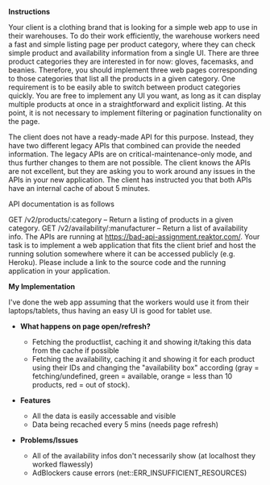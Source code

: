 **Instructions**

Your client is a clothing brand that is looking for a simple web app to use in their warehouses. To do their work efficiently, the warehouse workers need a fast and simple listing page per product category, where they can check simple product and availability information from a single UI. There are three product categories they are interested in for now: gloves, facemasks, and beanies. Therefore, you should implement three web pages corresponding to those categories that list all the products in a given category. One requirement is to be easily able to switch between product categories quickly. You are free to implement any UI you want, as long as it can display multiple products at once in a straightforward and explicit listing. At this point, it is not necessary to implement filtering or pagination functionality on the page.

The client does not have a ready-made API for this purpose. Instead, they have two different legacy APIs that combined can provide the needed information. The legacy APIs are on critical-maintenance-only mode, and thus further changes to them are not possible. The client knows the APIs are not excellent, but they are asking you to work around any issues in the APIs in your new application. The client has instructed you that both APIs have an internal cache of about 5 minutes.

API documentation is as follows

GET /v2/products/:category – Return a listing of products in a given category.
GET /v2/availability/:manufacturer – Return a list of availability info.
The APIs are running at https://bad-api-assignment.reaktor.com/.
Your task is to implement a web application that fits the client brief and host the running solution somewhere where it can be accessed publicly (e.g. Heroku). Please include a link to the source code and the running application in your application.

**My Implementation**

I've done the web app assuming that the workers would use it from their laptops/tablets, thus having an easy UI is good for tablet use.

* **What happens on page open/refresh?**
  * Fetching the productlist, caching it and showing it/taking this data from the cache if possible
  * Fetching the availability, caching it and showing it for each product using their IDs and changing the "availability box" according (gray = fetching/undefined, green = available, orange = less than 10 products, red = out of stock).

* **Features**
  * All the data is easily accessable and visible
  * Data being recached every 5 mins (needs page refresh)

* **Problems/Issues**
  * All of the availability infos don't necessarily show (at localhost they worked flawessly)
  * AdBlockers cause errors (net::ERR_INSUFFICIENT_RESOURCES)
